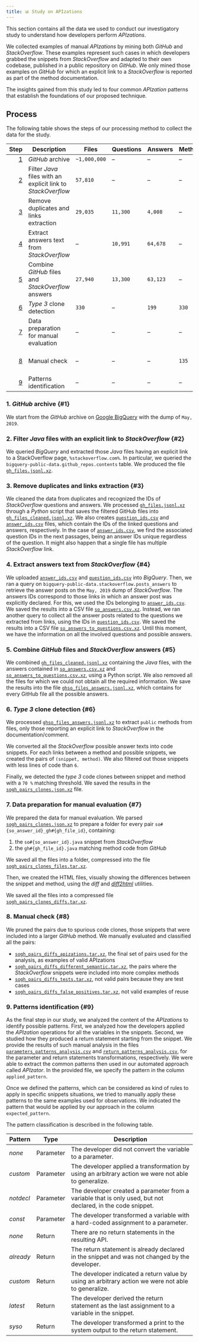 ```yaml
---
title: 📊 Study on APIzations
---
```


This section contains all the data we used to conduct our investigatory study to understand how developers perform *APIzations*.

We collected examples of manual *APIzations* by mining both *GitHub* and *StackOverflow*.
These examples represent such cases in which developers grabbed the snippets from *StackOverflow* and adapted to their own codebase, published in a public repository on *GitHub*.
We only mined those examples on *GitHub* for which an explicit link to a *StackOverflow* is reported as part of the method documentation.

The insights gained from this study led to four common *APIzation* patterns that establish the foundations of our proposed technique.

[gh_files.jsonl.xz]: /data/apizations/gh_files.jsonl.xz
[gh_files_cleaned.jsonl.xz]: /data/apizations/gh_files_cleaned.jsonl.xz
[question_ids.csv]: /data/apizations/question_ids.csv
[answer_ids.csv]: /data/apizations/answer_ids.csv
[so_answers.csv.xz]: /data/apizations/so_answers.csv.xz
[so_answers_to_questions.csv.xz]: /data/apizations/so_answers_to_questions.csv.xz
[ghso_files_answers.jsonl.xz]: /data/apizations/ghso_files_answers.jsonl.xz
[sogh_pairs_clones.json.xz]: /data/apizations/sogh_pairs_clones.json.xz
[sogh_pairs_clones_files.tar.xz]: /data/apizations/sogh_pairs_clones_files.tar.xz
[sogh_pairs_clones_diffs.tar.xz]: /data/apizations/sogh_pairs_clones_diffs.tar.xz
[sogh_pairs_diffs_apizations.tar.xz]: /data/apizations/sogh_pairs_diffs_apizations.tar.xz
[sogh_pairs_diffs_different_semantic.tar.xz]: /data/apizations/sogh_pairs_diffs_different_semantic.tar.xz
[sogh_pairs_diffs_tests.tar.xz]: /data/apizations/sogh_pairs_diffs_tests.tar.xz
[sogh_pairs_diffs_false_positives.tar.xz]: /data/apizations/sogh_pairs_diffs_false_positives.tar.xz
[parameters_patterns_analysis.csv]: /data/apizations/parameters_patterns_analysis.csv
[return_patterns_analysis.csv]: /data/apizations/return_patterns_analysis.csv

## Process

The following table shows the steps of our processing method to collect the data for the study.

<div class="table-wrapper">

Step | Description | Files | Questions | Answers | Methods | Snippets | Pairs | Data
---: | --- | --- | --- | --- | --- | --- | --- | ---
[1](#1) | *GitHub* archive | `~1,000,000` | – | – | – | – | – | –
[2](#2) | Filter *Java* files with an explicit link to *StackOverflow* | `57,810` | – | – | – | – | – | [`gh_files.jsonl.xz`][gh_files.jsonl.xz]
[3](#3) | Remove duplicates and links extraction | `29,035` | `11,300` | `4,008` | – | – | – | [`gh_files_cleaned.jsonl.xz`][gh_files_cleaned.jsonl.xz] <br /> [`question_ids.csv`][question_ids.csv] <br /> [`answer_ids.csv`][answer_ids.csv]
[4](#4) | Extract answers text from *StackOverflow* | – | `10,991` | `64,678` | – | – | – | [`so_answers.csv.xz`][so_answers.csv.xz] <br /> [`so_answers_to_questions.csv.xz`][so_answers_to_questions.csv.xz]
[5](#5) | Combine *GitHub* files and *StackOverflow* answers | `27,940` | `13,300` | `63,123` | – | – | – | [`ghso_files_answers.jsonl.xz`][ghso_files_answers.jsonl.xz]
[6](#6) | *Type 3* clone detection | `330` | – | `199` | `330` | `199` | `330` | [`sogh_pairs_clones.json.xz`][sogh_pairs_clones.json.xz]
[7](#7) | Data preparation for manual evaluation | – | – | – | – | – | – | [`sogh_pairs_clones_files.tar.xz`][sogh_pairs_clones_files.tar.xz] <br /> [`sogh_pairs_clones_diffs.tar.xz`][sogh_pairs_clones_diffs.tar.xz]
[8](#8) | Manual check | – | – | – | `135` | `85` | `135` | [`sogh_pairs_diffs_apizations.tar.xz`][sogh_pairs_diffs_apizations.tar.xz] <br /> [`sogh_pairs_diffs_different_semantic.tar.xz`][sogh_pairs_diffs_different_semantic.tar.xz] <br /> [`sogh_pairs_diffs_tests.tar.xz`][sogh_pairs_diffs_tests.tar.xz] <br /> [`sogh_pairs_diffs_false_positives.tar.xz`][sogh_pairs_diffs_false_positives.tar.xz]
[9](#9) | Patterns identification | – | – | – | – | – | `135` | [`parameters_patterns_analysis.csv`][parameters_patterns_analysis.csv] <br /> [`return_patterns_analysis.csv`][return_patterns_analysis.csv]

</div>

### 1. *GitHub* archive {#1}

We start from the *GitHub* archive on [Google BigQuery](https://cloud.google.com/bigquery) with the dump of `May, 2019`.

### 2. Filter *Java* files with an explicit link to *StackOverflow* {#2}

We queried *BigQuery* and extracted those *Java* files having an explicit link to a StackOverflow page, `%stackoverflow.com%`.
In particular, we queried the `bigquery-public-data.github_repos.contents` table.
We produced the file [`gh_files.jsonl.xz`][gh_files.jsonl.xz].

### 3. Remove duplicates and links extraction {#3}

We cleaned the data from duplicates and recognized the IDs of *StackOverflow* questions and answers.
We processed [`gh_files.jsonl.xz`][gh_files.jsonl.xz] through a *Python* script that saves the filtered GitHub files into [`gh_files_cleaned.jsonl.xz`][gh_files_cleaned.jsonl.xz].
We also creates [`question_ids.csv`][question_ids.csv] and [`answer_ids.csv`][answer_ids.csv] files, which contain the IDs of the linked questions and answers, respectively.
In the case of [`answer_ids.csv`][answer_ids.csv], we find the associated question IDs in the next passages, being an answer IDs unique regardless of the question.
It might also happen that a single file has multiple *StackOverflow* link.

### 4. Extract answers text from *StackOverflow* {#4}

We uploaded [`answer_ids.csv`][answer_ids.csv] and [`question_ids.csv`][question_ids.csv] into *BigQuery*.
Then, we ran a query on `bigquery-public-data.stackoverflow.posts_answers` to retrieve the answer posts on the `May, 2019` dump of *StackOverflow*.
The answers IDs correspond to those links in which an answer post was explicitly declared.
For this, we used the IDs belonging to [`answer_ids.csv`][answer_ids.csv].
We saved the results into a CSV file [`so_answers.csv.xz`][so_answers.csv.xz].
Instead, we ran another query to collect all the answer posts related to the questions we extracted from links, using the IDs in [`question_ids.csv`][question_ids.csv].
We saved the results into a CSV file [`so_answers_to_questions.csv.xz`][so_answers_to_questions.csv.xz].
Until this moment, we have the information on all the involved questions and possible answers.

### 5. Combine *GitHub* files and *StackOverflow* answers {#5}

We combined [`gh_files_cleaned.jsonl.xz`][gh_files_cleaned.jsonl.xz] containing the *Java* files, with the answers contained in [`so_answers.csv.xz`][so_answers.csv.xz] and [`so_answers_to_questions.csv.xz`][so_answers_to_questions.csv.xz], using a Python script.
We also removed all the files for which we could not obtain all the required information.
We save the results into the file [`ghso_files_answers.jsonl.xz`][ghso_files_answers.jsonl.xz], which contains for every GitHub file all the possible answers.

### 6. *Type 3* clone detection {#6}

We processed [`ghso_files_answers.jsonl.xz`][ghso_files_answers.jsonl.xz] to extract `public` methods from files, only those reporting an explicit link to *StackOverflow* in the documentation/comment.

We converted all the *StackOverflow* possible answer texts into code snippets.
For each links between a method and possible snippets, we created the pairs of `(snippet, method)`.
We also filtered out those snippets with less lines of code than `6`.

Finally, we detected the *type 3* code clones between snippet and method with a `70 %` matching threshold.
We saved the results in the [`sogh_pairs_clones.json.xz`][sogh_pairs_clones.json.xz] file.

### 7. Data preparation for manual evaluation {#7}

We prepared the data for manual evaluation.
We parsed [`sogh_pairs_clones.json.xz`][sogh_pairs_clones.json.xz] to prepare a folder for every pair `so#{so_answer_id}_gh#{gh_file_id}`, containing:

1. the `so#{so_answer_id}.java` snippet from *StackOverflow*
2. the `gh#{gh_file_id}.java` matching method code from *GitHub*

We saved all the files into a folder, compressed into the file [`sogh_pairs_clones_files.tar.xz`][sogh_pairs_clones_files.tar.xz].

Then, we created the HTML files, visually showing the differences between the snippet and method, using the *diff* and [*diff2html*](https://diff2html.xyz) utilities.

We saved all the files into a compressed file [`sogh_pairs_clones_diffs.tar.xz`][sogh_pairs_clones_diffs.tar.xz].

### 8. Manual check {#8}

We pruned the pairs due to spurious code clones, those snippets that were included into a larger *GitHub* method.
We manually evaluated and classified all the pairs:

* [`sogh_pairs_diffs_apizations.tar.xz`][sogh_pairs_diffs_apizations.tar.xz], the final set of pairs used for the analysis, as examples of valid APIzations
* [`sogh_pairs_diffs_different_semantic.tar.xz`][sogh_pairs_diffs_different_semantic.tar.xz], the pairs where the *StackOverflow* snippets were included into more complex methods
* [`sogh_pairs_diffs_tests.tar.xz`][sogh_pairs_diffs_tests.tar.xz], not valid pairs because they are test cases
* [`sogh_pairs_diffs_false_positives.tar.xz`][sogh_pairs_diffs_false_positives.tar.xz], not valid examples of reuse

### 9. Patterns identification {#9}

As the final step in our study, we analyzed the content of the *APIzations* to identify possible patterns.
First, we analyzed how the developers applied the *APIzation* operations for all the variables in the snippets.
Second, we studied how they produced a return statement starting from the snippet.
We provide the results of such manual analysis in the files [`parameters_patterns_analysis.csv`][parameters_patterns_analysis.csv] and [`return_patterns_analysis.csv`][return_patterns_analysis.csv], for the parameter and return statements transformations, respectively.
We were able to extract the common patterns then used in our automated approach called *APIzator*.
In the provided file, we specify the pattern in the column `applied_pattern`.

Once we defined the patterns, which can be considered as kind of rules to apply in specific snippets situations, we tried to manually apply these patterns to the same examples used for observations.
We indicated the pattern that would be applied by our approach in the column `expected_pattern`.

The pattern classification is described in the following table.

Pattern | Type | Description
--- | --- | ---
*none* | Parameter | The developer did not convert the variable to a parameter.
*custom* | Parameter | The developer applied a transformation by using an arbitrary action we were not able to generalize.
*notdecl* | Parameter | The developer created a parameter from a variable that is only used, but not declared, in the code snippet.
*const* | Parameter | The developer transformed a variable with a hard-coded assignment to a parameter.
*none* | Return | There are no return statements in the resulting API.
*already* | Return | The return statement is already declared in the snippet and was not changed by the developer.
*custom* | Return | The developer indicated a return value by using an arbitrary action we were not able to generalize.
*latest* | Return | The developer derived the return statement as the last assignment to a variable in the snippet.
*syso* | Return | The developer transformed a print to the system output to the return statement.
